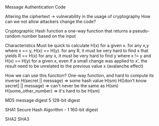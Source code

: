 Message Authentication Code

Altering the ciphertext -> vulnerability in the usage of cryptography
How can we not allow attackers change the code?


Cryptographic Hash function
    a one-way function that returns a pseudo-random number based on the input

Characteristics
    Must be quick to calculate H(x) for a given x.
    for any x,y where x == y, H(x) == H(y).
    for any R, it must be very hard to find x that yields R == H(x)
    for any x, it must be very hard to find y where x != y and H(x) == H(y)
    for a given x, even if a small change was applied to x', the result need to
    be unrelated to the previous value x (avalanche effect)

How we can use this function?
    One-way function, and hard to compute its inverse
        H(secret || message) => some hash value H(sm)
        H([don't know secret] || message) => can't never be the same as H(sm)
        H(some_other_number) => it's hard to be H(sm)



MD5
    message digest 5
    128-bit digest

SHA1
    Secure Hash Algorithm - 1
    160-bit digest


SHA2
SHA3






